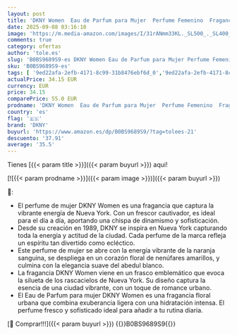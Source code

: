 ```yaml
---
layout: post
title: 'DKNY Women  Eau de Parfum para Mujer  Perfume Femenino  Fragancia Floral Frutal  Larga Duración  Donna Karan New York  100 ml'
date: 2025-09-08 03:16:10
image: 'https://m.media-amazon.com/images/I/31rANmm33KL._SL500_._SL400_.jpg'
comments: true
category: ofertas
author: 'tole.es'
slug: 'B0BS9689S9-es DKNY Women Eau de Parfum para Mujer Perfume Femenino...'
sku: 'B0BS9689S9-es'
tags: [ '9ed22afa-2efb-4171-8c99-31b8476ebf6d_0','9ed22afa-2efb-4171-8c99-31b8476ebf6d_2801','9ed22afa-2efb-4171-8c99-31b8476ebf6d_5001','Agua de perfume para mujeres','Arborist Merchandising Root','Belleza','Fragancias para mujeres','Perfumes y fragancias','Self Service','Special Features Stores','Top Brands Beauty Fragrances','Top Brands Beauty Selection','Top Brands Perfumes Selection','de','dkny','eau','parfum','🇪🇸', ]
actualPrice: 34.15 EUR
currency: EUR
price: 34.15
comparePrice: 55.0 EUR
prodname: 'DKNY Women  Eau de Parfum para Mujer  Perfume Femenino  Fragancia Floral Frutal  Larga Duración  Donna Karan New York  100 ml'
country: 'es'
flag: '🇪🇸'
brand: 'DKNY'
buyurl: 'https://www.amazon.es/dp/B0BS9689S9/?tag=tolees-21'
descuento: '37.91'
average: '35.5'
---
```


Tienes [{{< param title >}}]({{< param buyurl >}}) aqui!

[![{{< param prodname >}}]({{< param image >}})]({{< param buyurl >}})

🔎:

- El perfume de mujer DKNY Women es una fragancia que captura la vibrante energía de Nueva York. Con un frescor cautivador, es ideal para el día a día, aportando una chispa de dinamismo y sofisticación.
- Desde su creación en 1989, DKNY se inspira en Nueva York capturando toda la energía y actitud de la ciudad. Cada perfume de la marca refleja un espíritu tan divertido como ecléctico.
- Este perfume de mujer se abre con la energía vibrante de la naranja sanguina, se despliega en un corazón floral de nenúfares amarillos, y culmina con la elegancia suave del abedul blanco.
- La fragancia DKNY Women viene en un frasco emblemático que evoca la silueta de los rascacielos de Nueva York. Su diseño captura la esencia de una ciudad vibrante, con un toque de romance urbano.
- El Eau de Parfum para mujer DKNY Women es una fragancia floral urbana que combina exuberancia ligera con una hidratación intensa. El perfume fresco y sofisticado ideal para añadir a tu rutina diaria.

[🛒 Comprar!!!]({{< param buyurl >}})
{{<world>}}B0BS9689S9{{</world>}}
